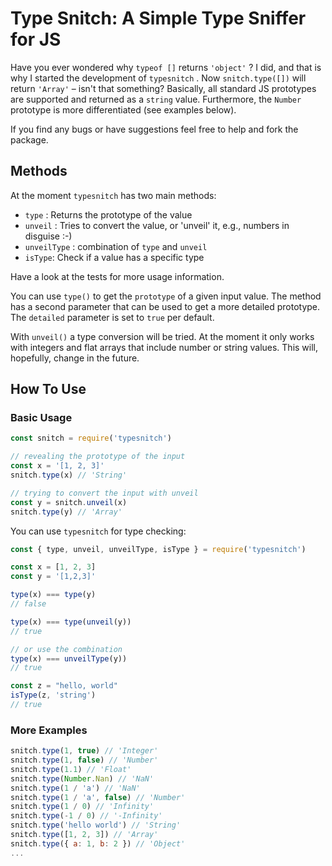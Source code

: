 # Type Snitch: A Simple Type Sniffer for JS

Have you ever wondered why `typeof []` returns `'object'` ? I did, and that is why I started the development of `typesnitch` . Now `snitch.type([])` will return `'Array'` – isn't that something? Basically, all standard JS prototypes are supported and returned as a `string` value. Furthermore, the `Number` prototype is more differentiated (see examples below).

If you find any bugs or have suggestions feel free to help and fork the package.

## Methods

At the moment `typesnitch` has two main methods:

* `type` : Returns the prototype of the value
* `unveil` : Tries to convert the value, or 'unveil' it, e.g., numbers in disguise :-)
* `unveilType` : combination of `type` and `unveil`
* `isType`: Check if a value has a specific type

Have a look at the tests for more usage information.

You can use `type()` to get the `prototype` of a given input value. The method has a second parameter that can be used to get a more detailed prototype. The `detailed` parameter is set to `true` per default.

With `unveil()` a type conversion will be tried. At the moment it only works with integers and flat arrays that include number or string values. This will, hopefully, change in the future.

## How To Use

### Basic Usage

``` js
const snitch = require('typesnitch')

// revealing the prototype of the input
const x = '[1, 2, 3]'
snitch.type(x) // 'String'

// trying to convert the input with unveil
const y = snitch.unveil(x)
snitch.type(y) // 'Array'
```


You can use `typesnitch` for type checking:

```js
const { type, unveil, unveilType, isType } = require('typesnitch')

const x = [1, 2, 3]
const y = '[1,2,3]'

type(x) === type(y)
// false

type(x) === type(unveil(y))
// true

// or use the combination
type(x) === unveilType(y))
// true

const z = "hello, world"
isType(z, 'string')
// true
```

### More Examples

``` js
snitch.type(1, true) // 'Integer'
snitch.type(1, false) // 'Number'
snitch.type(1.1) // 'Float'
snitch.type(Number.Nan) // 'NaN'
snitch.type(1 / 'a') // 'NaN'
snitch.type(1 / 'a', false) // 'Number'
snitch.type(1 / 0) // 'Infinity'
snitch.type(-1 / 0) // '-Infinity'
snitch.type('hello world') // 'String'
snitch.type([1, 2, 3]) // 'Array'
snitch.type({ a: 1, b: 2 }) // 'Object'
...
```
